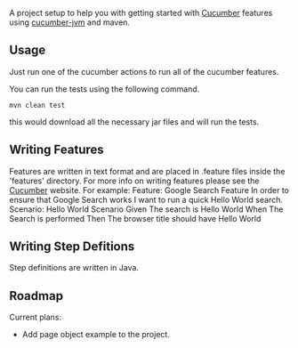 A project setup to help you with getting started with [Cucumber](http://cukes.info) features using [cucumber-jvm](http://github.com/cucumber/cucumber-jvm) and maven.

## Usage ##
Just run one of the cucumber actions to run all of the cucumber features.

You can run the tests using the following command.


    mvn clean test

this would download all the necessary jar files and will run the tests.

## Writing Features ##
Features are written in text format and are placed in .feature files inside the 'features' directory. For more info on writing features please see the [Cucumber](http://cukes.info) website.
For example:
    Feature: Google Search Feature
		In order to ensure that Google Search works
		I want to run a quick Hello World search.
	Scenario: Hello World Scenario
		Given The search is Hello World
		When The Search is performed
		Then The browser title should have Hello World

## Writing Step Defitions ##
Step definitions are written in Java.

## Roadmap ##
Current plans:

* Add page object example to the project.